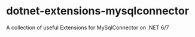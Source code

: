 # dotnet-extensions-mysqlconnector
A collection of useful Extensions for MySqlConnector on .NET 6/7
